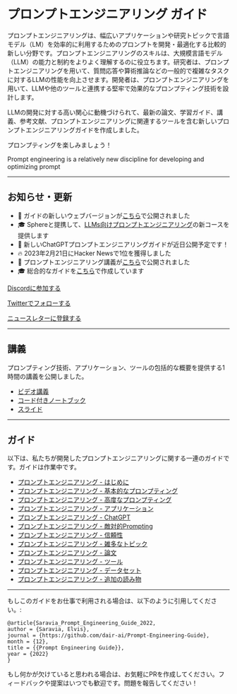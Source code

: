 # プロンプトエンジニアリング ガイド

プロンプトエンジニアリングは、幅広いアプリケーションや研究トピックで言語モデル（LM）を効率的に利用するためのプロンプトを開発・最適化する比較的新しい分野です。プロンプトエンジニアリングのスキルは、大規模言語モデル（LLM）の能力と制約をよりよく理解するのに役立ちます。研究者は、プロンプトエンジニアリングを用いて、質問応答や算術推論などの一般的で複雑なタスクに対するLLMの性能を向上させます。開発者は、プロンプトエンジニアリングを用いて、LLMや他のツールと連携する堅牢で効果的なプロンプティング技術を設計します。

LLMの開発に対する高い関心に動機づけられて、最新の論文、学習ガイド、講義、参考文献、プロンプトエンジニアリングに関連するツールを含む新しいプロンプトエンジニアリングガイドを作成しました。

プロンプティングを楽しみましょう！

Prompt engineering is a relatively new discipline for developing and optimizing prompt

---
## お知らせ・更新

- 🎉  ガイドの新しいウェブバージョンが[こちら](https://www.promptingguide.ai/)で公開されました
- 🎓 Sphereと提携して、[LLMs向けプロンプトエンジニアリング](https://www.getsphere.com/cohorts/prompt-engineering-for-llms?source=github)の新コースを提供します
- 💬 新しいChatGPTプロンプトエンジニアリングガイドが近日公開予定です！
- 🔥 2023年2月21日にHacker Newsで1位を獲得しました
- 🎉 プロンプトエンジニアリング講義が[こちら](https://youtu.be/dOxUroR57xs)で公開されました
- 🎓 総合的なガイドを[こちら](#guides)で作成しています

[Discordに参加する](https://discord.gg/SKgkVT8BGJ)

[Twitterでフォローする](https://twitter.com/dair_ai)

[ニュースレターに登録する](https://nlpnews.substack.com/)

---
## 講義

プロンプティング技術、アプリケーション、ツールの包括的な概要を提供する1時間の講義を公開しました。
- [ビデオ講義](https://youtu.be/dOxUroR57xs)
- [コード付きノートブック](https://github.com/dair-ai/Prompt-Engineering-Guide/blob/main/notebooks/pe-lecture.ipynb)
- [スライド](https://github.com/dair-ai/Prompt-Engineering-Guide/blob/main/lecture/Prompt-Engineering-Lecture-Elvis.pdf)

---

## ガイド
以下は、私たちが開発したプロンプトエンジニアリングに関する一連のガイドです。ガイドは作業中です。

- [プロンプトエンジニアリング - はじめに](/guides/prompts-intro.md)
- [プロンプトエンジニアリング - 基本的なプロンプティング](/guides/prompts-basic-usage.md)
- [プロンプトエンジニアリング - 高度なプロンプティング](/guides/prompts-advanced-usage.md)
- [プロンプトエンジニアリング - アプリケーション](/guides/prompts-applications.md)
- [プロンプトエンジニアリング - ChatGPT](/guides/prompts-chatgpt.md)
- [プロンプトエンジニアリング - 敵対的Prompting](/guides/prompts-adversarial.md)
- [プロンプトエンジニアリング - 信頼性](/guides/prompts-reliability.md)
- [プロンプトエンジニアリング - 雑多なトピック](/guides/prompts-miscellaneous.md)
- [プロンプトエンジニアリング - 論文](/pages/papers.mdx)
- [プロンプトエンジニアリング - ツール](/pages/tools.mdx)
- [プロンプトエンジニアリング - データセット](/pages/datasets.mdx) 
- [プロンプトエンジニアリング - 追加の読み物](/pages/readings.mdx)

---
もしこのガイドをお仕事で利用される場合は、以下のように引用してください。:

```
@article{Saravia_Prompt_Engineering_Guide_2022,
author = {Saravia, Elvis},
journal = {https://github.com/dair-ai/Prompt-Engineering-Guide},
month = {12},
title = {{Prompt Engineering Guide}},
year = {2022}
}
```

もし何かが欠けていると思われる場合は、お気軽にPRを作成してください。フィードバックや提案はいつでも歓迎です。問題を報告してください！
